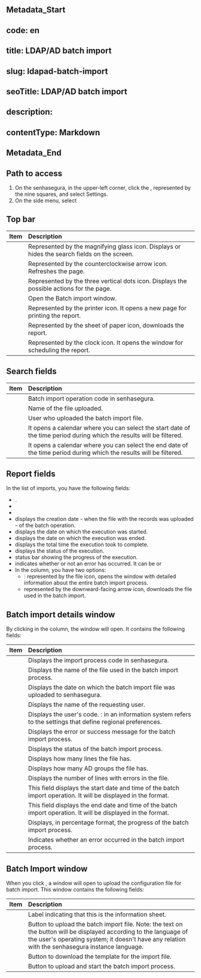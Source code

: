 ## Metadata_Start 
## code: en
## title: LDAP/AD batch import 
## slug: ldapad-batch-import 
## seoTitle: LDAP/AD batch import 
## description:  
## contentType: Markdown 
## Metadata_End
## Path to access

1. On the senhasegura, in the upper-left corner, click the , represented by the nine squares, and select Settings.  
2. On the side menu, select 

## Top bar

| Item  | Description |
| :---- | :---- |
|  | Represented by the magnifying glass icon. Displays or hides the search fields on the screen. |
|  | Represented by the counterclockwise arrow icon. Refreshes the page. |
|  | Represented by the three vertical dots icon. Displays the possible actions for the page. |
|  | Open the Batch import window. |
|  | Represented by the printer icon. It opens a new page for printing the report. |
|  | Represented by the sheet of paper icon, downloads the report. |
|  | Represented by the clock icon. It opens the window for scheduling the report. |

## Search fields

| Item | Description |
| :---- | :---- |
|  | Batch import operation code in senhasegura. |
|  | Name of the file uploaded. |
|  | User who uploaded the batch import file. |
|  | It opens a calendar where you can select the start date of the time period during which the results will be filtered. |
|  | It opens a calendar where you can select the end date of the time period during which the results will be filtered. |

## Report fields

In the list of imports, you have the following fields:

* .  
*   
*   
*  displays the creation date \- when the file with the records was uploaded \- of the batch operation.  
*  displays the date on which the execution was started.  
*  displays the date on which the execution was ended.  
*  displays the total time the execution took to complete.  
*  displays the status of the execution.  
*  status bar showing the progress of the execution.  
*  indicates whether or not an error has occurred. It can be  or   
* In the  column, you have two options:  
  * : represented by the file icon, opens the  window with detailed information about the entire batch import process.  
  *  represented by the downward-facing arrow icon, downloads the file used in the batch import.

## Batch import details window

By clicking  in the  column, the  window will open. It contains the following fields:

| Item | Description |
| :---- | :---- |
|  | Displays the import process code in senhasegura. |
|  | Displays the name of the file used in the batch import process. |
|  | Displays the date on which the batch import file was uploaded to senhasegura. |
|  | Displays the name of the requesting user. |
|  | Displays the user's  code. :  in an information system refers to the settings that define regional preferences. |
|  | Displays the error or success message for the batch import process. |
|  | Displays the status of the batch import process. |
|  | Displays how many lines the file has. |
|  | Displays how many AD groups the file has. |
|  | Displays the number of lines with errors in the file. |
|  | This field displays the start date and time of the batch import operation. It will be displayed in the  format. |
|  | This field displays the end date and time of the batch import operation. It will be displayed in the  format. |
|  | Displays, in percentage format, the progress of the batch import process. |
|  | Indicates whether an error occurred in the batch import process. |

## Batch Import window

When you click , a window will open to upload the configuration file for batch import. This window contains the following fields:

| Item | Description |
| :---- | :---- |
|  | Label indicating that this is the information sheet. |
|  | Button to upload the batch import file. Note: the text on the button will be displayed according to the language of the user's operating system; it doesn't have any relation with the senhasegura instance language. |
|  | Button to download the template for the import file. |
|  | Button to upload and start the batch import process. |